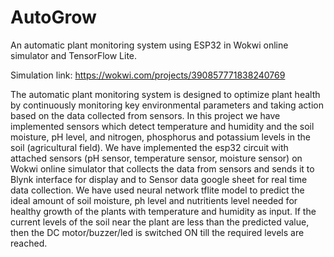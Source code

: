# AutoGrow
An automatic plant monitoring system using ESP32 in Wokwi online simulator and TensorFlow Lite.

Simulation link: https://wokwi.com/projects/390857771838240769

The automatic plant monitoring system is designed to optimize plant health by continuously monitoring key environmental parameters and taking action based on the data collected from sensors. 
In this project we have implemented sensors which detect temperature and humidity and the soil moisture, pH level, and nitrogen, phosphorus and potassium levels in the soil (agricultural field). We have implemented the esp32 circuit with attached sensors (pH sensor, temperature sensor, moisture sensor) on Wokwi online simulator that collects the data from sensors and sends it to Blynk interface for display and to Sensor data google sheet for real time data collection. We have used neural network tflite model to predict the ideal amount of soil moisture, ph level and nutritients level needed for healthy growth of the plants with temperature and humidity as input. If the current levels of the soil near the plant  are less than the predicted value, then the DC motor/buzzer/led is switched ON till the required levels are reached.
